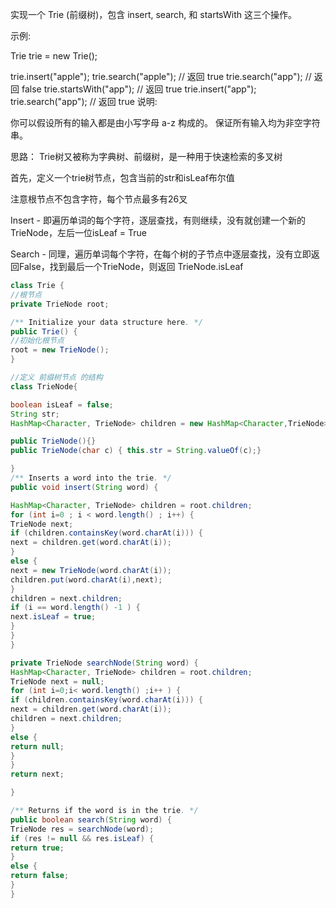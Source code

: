 
实现一个 Trie (前缀树)，包含 insert, search, 和 startsWith 这三个操作。

示例:

Trie trie = new Trie();

trie.insert("apple");
trie.search("apple");   // 返回 true
trie.search("app");     // 返回 false
trie.startsWith("app"); // 返回 true
trie.insert("app");   
trie.search("app");     // 返回 true
说明:

你可以假设所有的输入都是由小写字母 a-z 构成的。
保证所有输入均为非空字符串。


思路：
Trie树又被称为字典树、前缀树，是一种用于快速检索的多叉树

首先，定义一个trie树节点，包含当前的str和isLeaf布尔值

注意根节点不包含字符，每个节点最多有26叉

Insert - 即遍历单词的每个字符，逐层查找，有则继续，没有就创建一个新的TrieNode，左后一位isLeaf = True

Search - 同理，遍历单词每个字符，在每个树的子节点中逐层查找，没有立即返回False，找到最后一个TrieNode，则返回 TrieNode.isLeaf


```Java
class Trie {
//根节点
private TrieNode root;

/** Initialize your data structure here. */
public Trie() {
//初始化根节点
root = new TrieNode();    
}

//定义 前缀树节点 的结构
class TrieNode{

boolean isLeaf = false;
String str;
HashMap<Character, TrieNode> children = new HashMap<Character,TrieNode>();

public TrieNode(){}
public TrieNode(char c) { this.str = String.valueOf(c);}

}
/** Inserts a word into the trie. */
public void insert(String word) {

HashMap<Character, TrieNode> children = root.children;
for (int i=0 ; i < word.length() ; i++) {
TrieNode next;
if (children.containsKey(word.charAt(i))) {
next = children.get(word.charAt(i));
}
else {
next = new TrieNode(word.charAt(i));
children.put(word.charAt(i),next);
}
children = next.children;
if (i == word.length() -1 ) {
next.isLeaf = true;
}
}
}

private TrieNode searchNode(String word) {
HashMap<Character, TrieNode> children = root.children;
TrieNode next = null;
for (int i=0;i< word.length() ;i++ ) {
if (children.containsKey(word.charAt(i))) {
next = children.get(word.charAt(i));
children = next.children;
}
else {
return null;
}
}
return next;

}

/** Returns if the word is in the trie. */
public boolean search(String word) {
TrieNode res = searchNode(word);
if (res != null && res.isLeaf) {
return true;
}
else {
return false;
}
}

```
